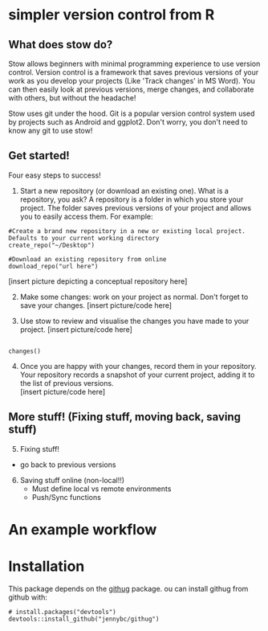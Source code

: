 # simpler version control from R

## What does stow do?

Stow allows beginners with minimal programming experience to use version control. Version control is a framework that saves previous versions of your work as you develop your projects (Like 'Track changes' in MS Word). You can then easily look at previous versions, merge changes, and collaborate with others, but without the headache! 

Stow uses git under the hood. Git is a popular version control system used by projects such as Android and ggplot2. Don't worry, you don't need to know any git to use stow!


## Get started!

Four easy steps to success!

1. Start a new repository (or download an existing one). 
What is a repository, you ask? A repository is a folder in which you store your project. The folder saves previous versions of your project and allows you to easily access them. 
  For example:

``` {r, example}
#Create a brand new repository in a new or existing local project. Defaults to your current working directory
create_repo("~/Desktop")

#Download an existing repository from online
download_repo("url here")
```

  [insert picture depicting a conceptual repository here]
  
2. Make some changes: work on your project as normal. Don't forget to save your changes. 
  [insert picture/code here]


3. Use stow to review and visualise the changes you have made to your project.
  [insert picture/code here]
``` {r, echo = F}

changes()

```

4. Once you are happy with your changes, record them in your repository. Your repository records a snapshot of your current project, adding it to the list of previous versions.   
  [insert picture/code here]


## More stuff! (Fixing stuff, moving back, saving stuff)

5.  Fixing stuff!
   - go back to previous versions
6. Saving stuff online (non-local!!)
   - Must define local vs remote environments 
   - Push/Sync functions

# An example workflow




# Installation

This package depends on the [githug](https://github.com/jennybc/githug) package. ou can install githug from github with:

```
# install.packages("devtools")
devtools::install_github("jennybc/githug")
```



